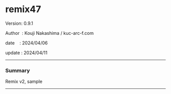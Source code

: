 # remix47

 Version: 0.9.1

 Author  : Kouji Nakashima / kuc-arc-f.com

 date    : 2024/04/06 

 update  : 2024/04/11 

***
### Summary

Remix v2,  sample

***
